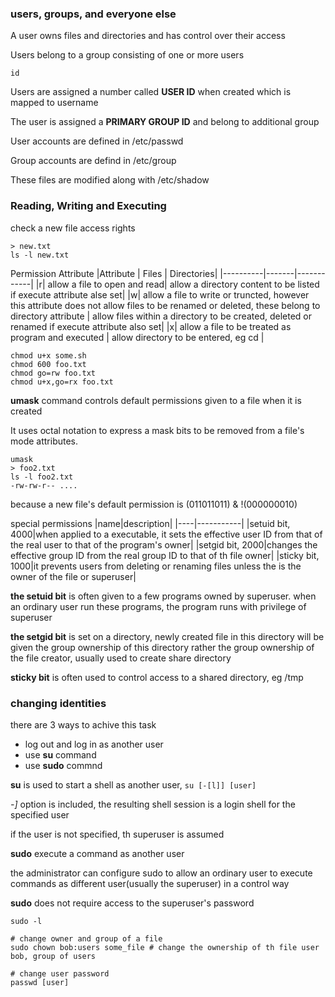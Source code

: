 ### users, groups, and everyone else
A user owns files and directories and has control over their access

Users belong to a group consisting of one or more users

```shell
id
```

Users are assigned a number called **USER ID** when created
which is mapped to username

The user is assigned a **PRIMARY GROUP ID** and belong to additional
group

User accounts are defined in /etc/passwd

Group accounts are defind in /etc/group

These files are modified along with /etc/shadow

### Reading, Writing and Executing
check a new file access rights
```shell
> new.txt
ls -l new.txt
```

Permission Attribute
|Attribute | Files | Directories|
|----------|-------|------------|
|r| allow a file to open and read| allow a directory content to be listed if execute attribute alse set|
|w| allow a file to write or truncted, however this attribute does not allow files to be renamed or deleted, these belong to directory attribute | allow files within a directory to be created, deleted or renamed if execute attribute also set|
|x| allow a file to be treated as program and executed | allow directory to be entered, eg cd |

```shell
chmod u+x some.sh
chmod 600 foo.txt
chmod go=rw foo.txt
chmod u+x,go=rx foo.txt
```

**umask** command controls default permissions given to a file when it is created

It uses octal notation to express a mask bits to be removed from a file's mode attributes.
```shell
umask
> foo2.txt
ls -l foo2.txt
-rw-rw-r-- ....
```
because a new file's default permission is (011011011) & !(000000010)

special permissions
|name|description|
|----|-----------|
|setuid bit, 4000|when applied to a executable, it sets the effective user ID from that of the real user to that of the program's owner|
|setgid bit, 2000|changes the effective group ID from the real group ID to that of th file owner|
|sticky bit, 1000|it prevents users from deleting or renaming files unless the is the owner of the file or superuser|

**the setuid bit** is often given to a few programs owned by superuser. when an ordinary user run these programs, the program runs with privilege of superuser

**the setgid bit** is set on a directory, newly created file in this directory will be given the group ownership of this directory rather the group ownership of the file creator, usually used to create share directory

**sticky bit** is often used to control access to a shared directory, eg /tmp

### changing identities
there are 3 ways to achive this task
- log out and log in as another user
- use **su** command
- use **sudo** commnd

**su** is used to start a shell as another user, ```su [-[l]] [user]```

*-]* option is included, the resulting shell session is a login shell for 
the specified user

if the user is not specified, th superuser is assumed

**sudo** execute a command as another user

the administrator can configure sudo to allow an ordinary user to execute
commands as different user(usually the superuser) in a control way

**sudo** does not require access to the superuser's password

```sudo -l```

```shell
# change owner and group of a file
sudo chown bob:users some_file # change the ownership of th file user bob, group of users
```

```shell
# change user password
passwd [user]
```
